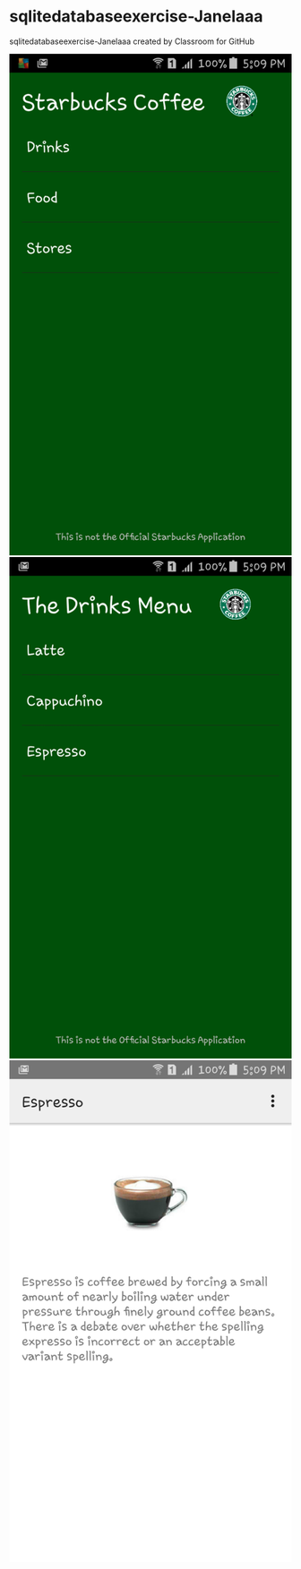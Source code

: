 # sqlitedatabaseexercise-Janelaaa
sqlitedatabaseexercise-Janelaaa created by Classroom for GitHub

![alt tag](https://github.com/DeLaSalleUniversity-Manila/sqlitedatabaseexercise-Janelaaa/blob/master/device-2015-12-07-170918.png)
![alt tag](https://github.com/DeLaSalleUniversity-Manila/sqlitedatabaseexercise-Janelaaa/blob/master/device-2015-12-07-170957.png)
![alt tag](https://github.com/DeLaSalleUniversity-Manila/sqlitedatabaseexercise-Janelaaa/blob/master/device-2015-12-07-171006.png)
